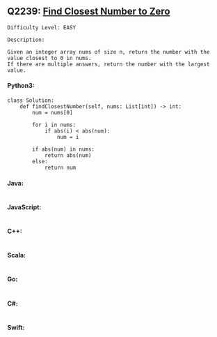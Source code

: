 ## Q2239: [Find Closest Number to Zero](https://leetcode.com/problems/minimum-sum-of-four-digit-number-after-shttps://leetcode.com/problems/find-closest-number-to-zero/)

```
Difficulty Level: EASY
```

```
Description:

Given an integer array nums of size n, return the number with the value closest to 0 in nums.
If there are multiple answers, return the number with the largest value.
```

#### Python3:

```
class Solution:
    def findClosestNumber(self, nums: List[int]) -> int:
        num = nums[0]

        for i in nums:
            if abs(i) < abs(num):
                num = i

        if abs(num) in nums:
            return abs(num)
        else:
            return num
```

#### Java:

```

```

#### JavaScript:

```

```

#### C++:

```

```

#### Scala:

```

```

#### Go:

```

```

#### C#:

```

```

#### Swift:

```

```